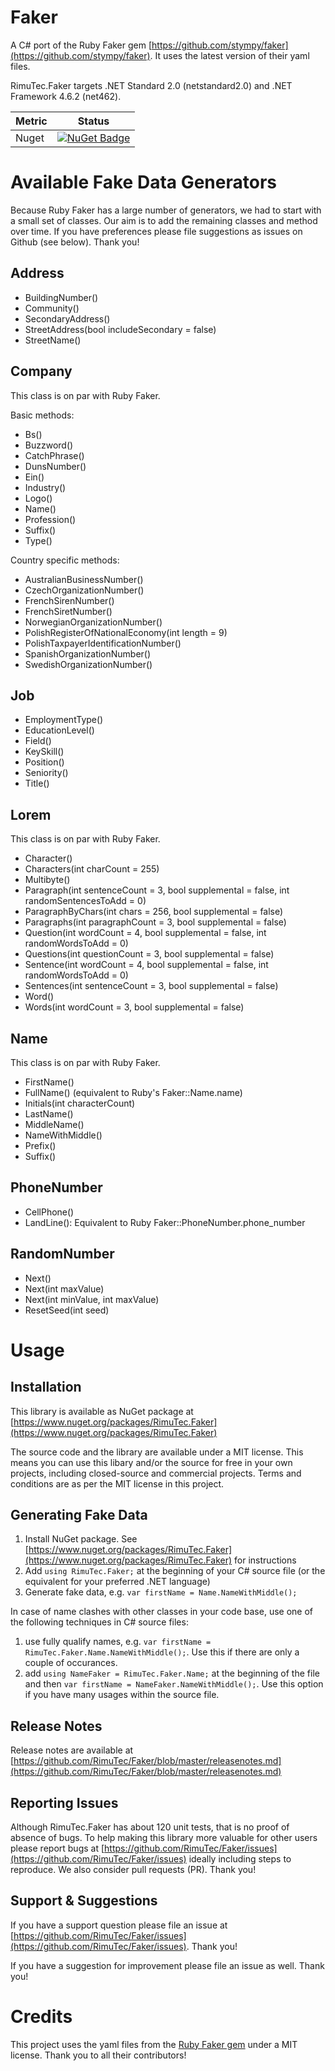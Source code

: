 # Faker
A C# port of the Ruby Faker gem [https://github.com/stympy/faker](https://github.com/stympy/faker). It uses the latest version of their yaml files.

RimuTec.Faker targets .NET Standard 2.0 (netstandard2.0) and .NET Framework 4.6.2 (net462). 

| Metric      | Status      |
| ----- | ----- |
| Nuget             | [![NuGet Badge](https://buildstats.info/nuget/RimuTec.Faker)](https://www.nuget.org/packages/RimuTec.Faker/) |

# Available Fake Data Generators
Because Ruby Faker has a large number of generators, we had to start with a small set of classes. Our aim is to add the remaining classes and method over time. If you have preferences please file suggestions as issues on Github (see below). Thank you!

## Address
- BuildingNumber()
- Community()
- SecondaryAddress()
- StreetAddress(bool includeSecondary = false)
- StreetName()

## Company
This class is on par with Ruby Faker.

Basic methods:
- Bs()
- Buzzword()
- CatchPhrase()
- DunsNumber()
- Ein()
- Industry()
- Logo()
- Name()
- Profession()
- Suffix()
- Type()

Country specific methods:
- AustralianBusinessNumber()
- CzechOrganizationNumber()
- FrenchSirenNumber()
- FrenchSiretNumber()
- NorwegianOrganizationNumber()
- PolishRegisterOfNationalEconomy(int length = 9)
- PolishTaxpayerIdentificationNumber()
- SpanishOrganizationNumber()
- SwedishOrganizationNumber()

## Job
- EmploymentType()
- EducationLevel()
- Field()
- KeySkill()
- Position()
- Seniority()
- Title()

## Lorem
This class is on par with Ruby Faker.
- Character()
- Characters(int charCount = 255)
- Multibyte()
- Paragraph(int sentenceCount = 3, bool supplemental = false, int randomSentencesToAdd = 0)
- ParagraphByChars(int chars = 256, bool supplemental = false)
- Paragraphs(int paragraphCount = 3, bool supplemental = false)
- Question(int wordCount = 4, bool supplemental = false, int randomWordsToAdd = 0)
- Questions(int questionCount = 3, bool supplemental = false)
- Sentence(int wordCount = 4, bool supplemental = false, int randomWordsToAdd = 0)
- Sentences(int sentenceCount = 3, bool supplemental = false)
- Word()
- Words(int wordCount = 3, bool supplemental = false)

## Name
This class is on par with Ruby Faker.
- FirstName()
- FullName() (equivalent to Ruby's Faker::Name.name)
- Initials(int characterCount)
- LastName()
- MiddleName()
- NameWithMiddle()
- Prefix()
- Suffix()

## PhoneNumber
- CellPhone()
- LandLine(): Equivalent to Ruby Faker::PhoneNumber.phone_number

## RandomNumber
- Next()
- Next(int maxValue)
- Next(int minValue, int maxValue)
- ResetSeed(int seed)

# Usage
## Installation
This library is available as NuGet package at [https://www.nuget.org/packages/RimuTec.Faker](https://www.nuget.org/packages/RimuTec.Faker)

The source code and the library are available under a MIT license. This means you can use this libary and/or the source for free in your own projects, including closed-source and commercial projects. Terms and conditions are as per the MIT license in this project.

## Generating Fake Data
1. Install NuGet package. See [https://www.nuget.org/packages/RimuTec.Faker](https://www.nuget.org/packages/RimuTec.Faker) for instructions
1. Add `using RimuTec.Faker;` at the beginning of your C# source file (or the equivalent for your preferred .NET language)
1. Generate fake data, e.g. `var firstName = Name.NameWithMiddle();`

In case of name clashes with other classes in your code base, use one of the following techniques in C# source files:
1. use fully qualify names, e.g. `var firstName = RimuTec.Faker.Name.NameWithMiddle();`. Use this if there are only a couple of occurances.
1. add `using NameFaker = RimuTec.Faker.Name;` at the beginning of the file and then `var firstName = NameFaker.NameWithMiddle();`. Use this option if you have many usages within the source file.

## Release Notes
Release notes are available at [https://github.com/RimuTec/Faker/blob/master/releasenotes.md](https://github.com/RimuTec/Faker/blob/master/releasenotes.md)

## Reporting Issues
Although RimuTec.Faker has about 120 unit tests, that is no proof of absence of bugs. To help making this library more valuable for other users please report bugs at [https://github.com/RimuTec/Faker/issues](https://github.com/RimuTec/Faker/issues) ideally including steps to reproduce. We also consider pull requests (PR). Thank you!

## Support & Suggestions
If you have a support question please file an issue at [https://github.com/RimuTec/Faker/issues](https://github.com/RimuTec/Faker/issues). Thank you!

If you have a suggestion for improvement please file an issue as well. Thank you!

# Credits
This project uses the yaml files from the [Ruby Faker gem](https://github.com/stympy/faker) under a MIT license. Thank you to all their contributors!
